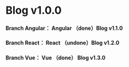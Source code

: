 # Blog v1.0.0

#### Branch Angular： Angular （done）Blog v1.1.0

#### Branch React： React   （undone）Blog v1.2.0

#### Branch Vue： Vue     （done） Blog v1.3.0
